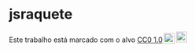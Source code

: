 # jsraquete

<p xmlns:cc="http://creativecommons.org/ns#" >Este trabalho está marcado com o alvo <a href="http://creativecommons.org/publicdomain/zero/1.0?ref=chooser-v1" ="_blank" rel="license noopener noreferrer" style="display:inline-block;">CC0 1.0<img style="height:22px!important;margin-left:3px;vertical-align:text-bottom;" src="https://mirrors.creativecommons.org/presskit/icons/cc.svg?ref=chooser-v1"><img style="height:22px!important;margin-left:3px;vertical-align:text -fundo;" src="https://mirrors.creativecommons.org/presskit/icons/zero.svg?ref=chooser-v1"></a></p>
